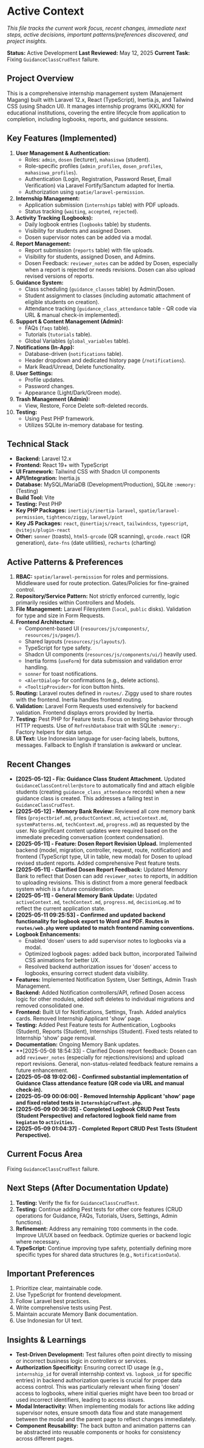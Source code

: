 # Active Context

_This file tracks the current work focus, recent changes, immediate next steps, active decisions, important patterns/preferences discovered, and project insights._

**Status:** Active Development
**Last Reviewed:** May 12, 2025
**Current Task:** Fixing `GuidanceClassCrudTest` failure.

## Project Overview

This is a comprehensive internship management system (Manajement Magang) built with Laravel 12.x, React (TypeScript), Inertia.js, and Tailwind CSS (using Shadcn UI). It manages internship programs (KKL/KKN) for educational institutions, covering the entire lifecycle from application to completion, including logbooks, reports, and guidance sessions.

## Key Features (Implemented)

1.  **User Management & Authentication:**
    - Roles: `admin`, `dosen` (lecturer), `mahasiswa` (student).
    - Role-specific profiles (`admin_profiles`, `dosen_profiles`, `mahasiswa_profiles`).
    - Authentication (Login, Registration, Password Reset, Email Verification) via Laravel Fortify/Sanctum adapted for Inertia.
    - Authorization using `spatie/laravel-permission`.
2.  **Internship Management:**
    - Application submission (`internships` table) with PDF uploads.
    - Status tracking (`waiting`, `accepted`, `rejected`).
3.  **Activity Tracking (Logbooks):**
    - Daily logbook entries (`logbooks` table) by students.
    - Visibility for students and assigned Dosen.
    - Dosen supervisor notes can be added via a modal.
4.  **Report Management:**
    - Report submission (`reports` table) with file uploads.
    - Visibility for students, assigned Dosen, and Admins.
    - Dosen Feedback: `reviewer_notes` can be added by Dosen, especially when a report is rejected or needs revisions. Dosen can also upload revised versions of reports.
5.  **Guidance System:**
    - Class scheduling (`guidance_classes` table) by Admin/Dosen.
    - Student assignment to classes (including automatic attachment of eligible students on creation).
    - Attendance tracking (`guidance_class_attendance` table - QR code via URL & manual check-in implemented).
6.  **Support & Content Management (Admin):**
    - FAQs (`faqs` table).
    - Tutorials (`tutorials` table).
    - Global Variables (`global_variables` table).
7.  **Notifications (In-App):**
    - Database-driven (`notifications` table).
    - Header dropdown and dedicated history page (`/notifications`).
    - Mark Read/Unread, Delete functionality.
8.  **User Settings:**
    - Profile updates.
    - Password changes.
    - Appearance (Light/Dark/Green mode).
9.  **Trash Management (Admin):**
    - View, Restore, Force Delete soft-deleted records.
10. **Testing:**
    - Using Pest PHP framework.
    - Utilizes SQLite in-memory database for testing.

## Technical Stack

- **Backend:** Laravel 12.x
- **Frontend:** React 19+ with TypeScript
- **UI Framework:** Tailwind CSS with Shadcn UI components
- **API/Integration:** Inertia.js
- **Database:** MySQL/MariaDB (Development/Production), SQLite `:memory:` (Testing)
- **Build Tool:** Vite
- **Testing:** Pest PHP
- **Key PHP Packages:** `inertiajs/inertia-laravel`, `spatie/laravel-permission`, `tightenco/ziggy`, `laravel/pint`
- **Key JS Packages:** `react`, `@inertiajs/react`, `tailwindcss`, `typescript`, `@vitejs/plugin-react`
- **Other:** `sonner` (toasts), `html5-qrcode` (QR scanning), `qrcode.react` (QR generation), `date-fns` (date utilities), `recharts` (charting)

## Active Patterns & Preferences

1.  **RBAC:** `spatie/laravel-permission` for roles and permissions. Middleware used for route protection. Gates/Policies for fine-grained control.
2.  **Repository/Service Pattern:** Not strictly enforced currently, logic primarily resides within Controllers and Models.
3.  **File Management:** Laravel Filesystem (`local`, `public` disks). Validation for type and size in Form Requests.
4.  **Frontend Architecture:**
    - Component-based UI (`resources/js/components/`, `resources/js/pages/`).
    - Shared layouts (`resources/js/layouts/`).
    - TypeScript for type safety.
    - Shadcn UI components (`resources/js/components/ui/`) heavily used.
    - Inertia forms (`useForm`) for data submission and validation error handling.
    - `sonner` for toast notifications.
    - `<AlertDialog>` for confirmations (e.g., delete actions).
    - `<TooltipProvider>` for icon button hints.
5.  **Routing:** Laravel routes defined in `routes/`. Ziggy used to share routes with the frontend. Inertia handles frontend routing.
6.  **Validation:** Laravel Form Requests used extensively for backend validation. Frontend displays errors provided by Inertia.
7.  **Testing:** Pest PHP for Feature tests. Focus on testing behavior through HTTP requests. Use of `RefreshDatabase` trait with SQLite `:memory:`. Factory helpers for data setup.
8.  **UI Text:** Use Indonesian language for user-facing labels, buttons, messages. Fallback to English if translation is awkward or unclear.

## Recent Changes

- **[2025-05-12] - Fix: Guidance Class Student Attachment.** Updated `GuidanceClassController@store` to automatically find and attach eligible students (creating `guidance_class_attendance` records) when a new guidance class is created. This addresses a failing test in `GuidanceClassCrudTest`.
- **[2025-05-12] - Memory Bank Review:** Reviewed all core memory bank files (`projectbrief.md`, `productContext.md`, `activeContext.md`, `systemPatterns.md`, `techContext.md`, `progress.md`) as requested by the user. No significant content updates were required based on the immediate preceding conversation (context condensation).
- **[2025-05-11] - Feature: Dosen Report Revision Upload.** Implemented backend (model, migration, controller, request, route, notification) and frontend (TypeScript type, UI in table, new modal) for Dosen to upload revised student reports. Added comprehensive Pest feature tests.
- **[2025-05-11] - Clarified Dosen Report Feedback:** Updated Memory Bank to reflect that Dosen can add `reviewer_notes` to reports, in addition to uploading revisions. This is distinct from a more general feedback system which is a future consideration.
- **[2025-05-11] - General Memory Bank Update:** Updated `activeContext.md`, `techContext.md`, `progress.md`, `decisionLog.md` to reflect the current application state.
- **[2025-05-11 09:25:53] - Confirmed and updated backend functionality for logbook export to Word and PDF. Routes in `routes/web.php` were updated to match frontend naming conventions.**
- **Logbook Enhancements:**
    - Enabled 'dosen' users to add supervisor notes to logbooks via a modal.
    - Optimized logbook pages: added back button, incorporated Tailwind CSS animations for better UX.
    - Resolved backend authorization issues for 'dosen' access to logbooks, ensuring correct student data visibility.
- **Features:** Implemented Notification System, User Settings, Admin Trash Management.
- **Backend:** Added Notification controllers/API, refined Dosen access logic for other modules, added soft deletes to individual migrations and removed consolidated one.
- **Frontend:** Built UI for Notifications, Settings, Trash. Added analytics cards. Removed Internship Applicant 'show' page.
- **Testing:** Added Pest Feature tests for Authentication, Logbooks (Student), Reports (Student), Internships (Student). Fixed tests related to Internship 'show' page removal.
- **Documentation:** Ongoing Memory Bank updates.
- \*\*[2025-05-08 18:54:33] - Clarified Dosen report feedback: Dosen can add `reviewer_notes` (especially for rejections/revisions) and upload report revisions. General, non-status-related feedback feature remains a future enhancement.
- **[2025-05-08 19:02:06] - Confirmed substantial implementation of Guidance Class attendance feature (QR code via URL and manual check-in).**
- **[2025-05-09 00:06:00] - Removed Internship Applicant 'show' page and fixed related tests in `InternshipCrudTest.php`.**
- **[2025-05-09 00:36:35] - Completed Logbook CRUD Pest Tests (Student Perspective) and refactored logbook field name from `kegiatan` to `activities`.**
- **[2025-05-09 01:04:37] - Completed Report CRUD Pest Tests (Student Perspective).**

## Current Focus Area

Fixing `GuidanceClassCrudTest` failure.

## Next Steps (After Documentation Update)

1.  **Testing:** Verify the fix for `GuidanceClassCrudTest`.
2.  **Testing:** Continue adding Pest tests for other core features (CRUD operations for Guidance, FAQs, Tutorials, Users, Settings, Admin functions).
3.  **Refinement:** Address any remaining `TODO` comments in the code. Improve UI/UX based on feedback. Optimize queries or backend logic where necessary.
4.  **TypeScript:** Continue improving type safety, potentially defining more specific types for shared data structures (e.g., `NotificationData`).

## Important Preferences

1.  Prioritize clear, maintainable code.
2.  Use TypeScript for frontend development.
3.  Follow Laravel best practices.
4.  Write comprehensive tests using Pest.
5.  Maintain accurate Memory Bank documentation.
6.  Use Indonesian for UI text.

## Insights & Learnings

- **Test-Driven Development:** Test failures often point directly to missing or incorrect business logic in controllers or services.
- **Authorization Specificity:** Ensuring correct ID usage (e.g., `internship_id` for overall internship context vs. `logbook_id` for specific entries) in backend authorization queries is crucial for proper data access control. This was particularly relevant when fixing 'dosen' access to logbooks, where initial queries might have been too broad or used incorrect identifiers, leading to access issues.
- **Modal Interactivity:** When implementing modals for actions like adding supervisor notes, ensure smooth data flow and state management between the modal and the parent page to reflect changes immediately.
- **Component Reusability:** The back button and animation patterns can be abstracted into reusable components or hooks for consistency across different pages.
